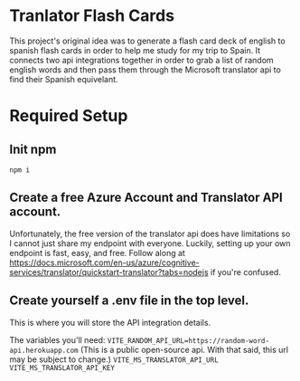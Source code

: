 # Tranlator Flash Cards

This project's original idea was to generate a flash card deck of english to spanish flash cards in order to help me study for my trip to Spain. It connects two api integrations together in order to grab a list of random english words and then pass them through the Microsoft translator api to find their Spanish equivelant.

# Required Setup

## Init npm
```npm i```

## Create a free Azure Account and Translator API account.
Unfortunately, the free version of the translator api does have limitations so I cannot just share my endpoint with everyone. Luckily, setting up your own endpoint is fast, easy, and free. Follow along at https://docs.microsoft.com/en-us/azure/cognitive-services/translator/quickstart-translator?tabs=nodejs if you're confused.

## Create yourself a .env file in the top level.
This is where you will store the API integration details.

The variables you'll need:
```VITE_RANDOM_API_URL=https://random-word-api.herokuapp.com``` (This is a public open-source api. With that said, this url may be subject to change.)
```VITE_MS_TRANSLATOR_API_URL```
```VITE_MS_TRANSLATOR_API_KEY```
